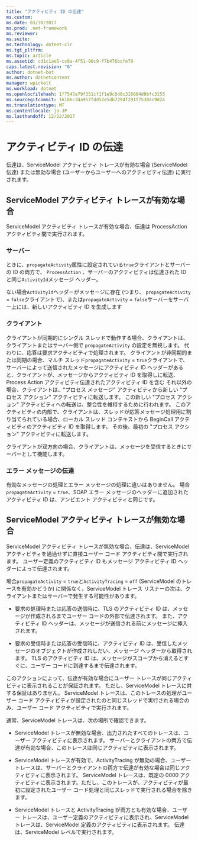 ```yaml
---
title: "アクティビティ ID の伝達"
ms.custom: 
ms.date: 03/30/2017
ms.prod: .net-framework
ms.reviewer: 
ms.suite: 
ms.technology: dotnet-clr
ms.tgt_pltfrm: 
ms.topic: article
ms.assetid: cd1c1ae5-cc8a-4f51-90c9-f7b476bcfe70
caps.latest.revision: "6"
author: dotnet-bot
ms.author: dotnetcontent
manager: wpickett
ms.workload: dotnet
ms.openlocfilehash: 1f7543a79f351cf1f1e9c6d8c316684d9bfc3155
ms.sourcegitcommit: 16186c34a957fdd52e5db7294f291f7530ac9d24
ms.translationtype: MT
ms.contentlocale: ja-JP
ms.lasthandoff: 12/22/2017
---
```

# <a name="activity-id-propagation"></a>アクティビティ ID の伝達
伝達は、ServiceModel アクティビティ トレースが有効な場合 (ServiceModel 伝達) または無効な場合 (ユーザーからユーザーへのアクティビティ伝達) に実行されます。  
  
## <a name="servicemodel-activity-tracing-is-enabled"></a>ServiceModel アクティビティ トレースが有効な場合  
 ServiceModel アクティビティ トレースが有効な場合、伝達は ProcessAction アクティビティ間で実行されます。  
  
### <a name="server"></a>サーバー  
 ときに、`propagateActivity`属性に設定されている`true`クライアントとサーバーの ID の両方で、 `ProcessAction` 、サーバーのアクティビティは伝達された ID と同じ`ActivityId`メッセージ ヘッダー。  
  
 ない場合`ActivityId`ヘッダーがメッセージに存在 (つまり、 `propagateActivity` = `false`クライアントで)、または`propagateActivity` = `false`サーバーをサーバー上には、新しいアクティビティ ID を生成します  
  
### <a name="client"></a>クライアント  
 クライアントが同期的にシングル スレッドで動作する場合、クライアントは、クライアントまたはサーバー側で `propagateActivity` の設定を無視します。 代わりに、応答は要求アクティビティで処理されます。 クライアントが非同期的または同期の場合、マルチ スレッド`propagateActivity` = `true`クライアントで、サーバーによって送信されたメッセージにアクティビティ ID ヘッダーがあると、クライアントが、メッセージからアクティビティ ID を取得しに転送、Process Action アクティビティ伝達されたアクティビティ ID を含む それ以外の場合、クライアントは、"プロセス メッセージ" アクティビティから新しい "プロセス アクション" アクティビティに転送します。 この新しい "プロセス アクション" アクティビティへの転送は、整合性を維持するために行われます。 このアクティビティの内部で、クライアントは、スレッドが応答メッセージ処理用に割り当てられている場合、ローカル スレッド コンテキストから BeginCall アクティビティのアクティビティ ID を取得します。 その後、最初の "プロセス アクション" アクティビティに転送します。  
  
 クライアントが双方向の場合、クライアントは、メッセージを受信するときにサーバーとして機能します。  
  
### <a name="propagation-in-fault-messages"></a>エラー メッセージの伝達  
 有効なメッセージの処理とエラー メッセージの処理に違いはありません。 場合`propagateActivity` = `true`、SOAP エラー メッセージのヘッダーに追加されたアクティビティ ID は、アンビエント アクティビティと同じです。  
  
## <a name="servicemodel-activity-tracing-is-disabled"></a>ServiceModel アクティビティ トレースが無効な場合  
 ServiceModel アクティビティ トレースが無効な場合、伝達は、ServiceModel アクティビティを通過せずに直接ユーザー コード アクティビティ間で実行されます。 ユーザー定義のアクティビティ ID もメッセージ アクティビティ ID ヘッダーによって伝達されます。  
  
 場合`propagateActivity` = `true`と`ActivityTracing` = `off` (ServiceModel のトレースを有効かどうか) に関係なく、ServiceModel トレース リスナーの次は、クライアントまたはサーバーで発生する可能性があります。  
  
-   要求の処理時または応答の送信時に、TLS のアクティビティ ID は、メッセージが作成されるまでユーザー コードの外部で伝達されます。 また、アクティビティ ID ヘッダーは、メッセージが送信される前にメッセージに挿入されます。  
  
-   要求の受信時または応答の受信時に、アクティビティ ID は、受信したメッセージのオブジェクトが作成されしだい、メッセージ ヘッダーから取得されます。 TLS のアクティビティ ID は、メッセージがスコープから消えるとすぐに、ユーザー コードに到達するまで伝達されます。  
  
 このアクションによって、伝達が有効な場合にユーザー トレースが同じアクティビティに表示されることが保証されます。 ただし、ServiceModel トレースに対する保証はありません。 ServiceModel トレースは、このトレースの処理がユーザー コード アクティビティが設定されたのと同じスレッドで実行される場合のみ、ユーザー コード アクティビティで実行されます。  
  
 通常、ServiceModel トレースは、次の場所で確認できます。  
  
-   ServiceModel トレースが無効な場合、出力されたすべてのトレースは、ユーザー アクティビティに表示されます。 サーバーとクライアントの両方で伝達が有効な場合、このトレースは同じアクティビティに表示されます。  
  
-   ServiceModel トレースが有効で、ActivityTracing が無効の場合、ユーザー トレースは、サーバーとクライアントの両方で伝達が有効な場合は同じアクティビティに表示されます。 ServiceModel トレースは、既定の 0000 アクティビティに表示されます。ただし、このトレースが、アクティビティが最初に設定されたユーザー コード処理と同じスレッドで実行される場合を除きます。  
  
-   ServiceModel トレースと ActivityTracing が両方とも有効な場合、ユーザー トレースは、ユーザー定義のアクティビティに表示され、ServiceModel トレースは、ServiceModel 定義のアクティビティに表示されます。 伝達は、ServiceModel レベルで実行されます。

